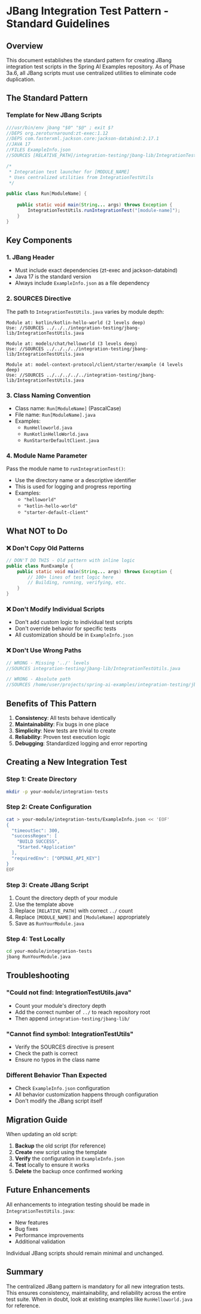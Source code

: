 # JBang Integration Test Pattern - Standard Guidelines

## Overview

This document establishes the standard pattern for creating JBang integration test scripts in the Spring AI Examples repository. As of Phase 3a.6, all JBang scripts must use centralized utilities to eliminate code duplication.

## The Standard Pattern

### Template for New JBang Scripts

```java
///usr/bin/env jbang "$0" "$@" ; exit $?
//DEPS org.zeroturnaround:zt-exec:1.12
//DEPS com.fasterxml.jackson.core:jackson-databind:2.17.1
//JAVA 17
//FILES ExampleInfo.json
//SOURCES [RELATIVE_PATH]/integration-testing/jbang-lib/IntegrationTestUtils.java

/*
 * Integration test launcher for [MODULE_NAME]
 * Uses centralized utilities from IntegrationTestUtils
 */

public class Run[ModuleName] {
    
    public static void main(String... args) throws Exception {
        IntegrationTestUtils.runIntegrationTest("[module-name]");
    }
}
```

## Key Components

### 1. JBang Header
- Must include exact dependencies (zt-exec and jackson-databind)
- Java 17 is the standard version
- Always include `ExampleInfo.json` as a file dependency

### 2. SOURCES Directive
The path to `IntegrationTestUtils.java` varies by module depth:

```
Module at: kotlin/kotlin-hello-world (2 levels deep)
Use: //SOURCES ../../../integration-testing/jbang-lib/IntegrationTestUtils.java

Module at: models/chat/helloworld (3 levels deep)  
Use: //SOURCES ../../../../integration-testing/jbang-lib/IntegrationTestUtils.java

Module at: model-context-protocol/client/starter/example (4 levels deep)
Use: //SOURCES ../../../../../integration-testing/jbang-lib/IntegrationTestUtils.java
```

### 3. Class Naming Convention
- Class name: `Run[ModuleName]` (PascalCase)
- File name: `Run[ModuleName].java`
- Examples:
  - `RunHelloworld.java`
  - `RunKotlinHelloWorld.java`
  - `RunStarterDefaultClient.java`

### 4. Module Name Parameter
Pass the module name to `runIntegrationTest()`:
- Use the directory name or a descriptive identifier
- This is used for logging and progress reporting
- Examples:
  - `"helloworld"`
  - `"kotlin-hello-world"`
  - `"starter-default-client"`

## What NOT to Do

### ❌ Don't Copy Old Patterns
```java
// DON'T DO THIS - Old pattern with inline logic
public class RunExample {
    public static void main(String... args) throws Exception {
        // 100+ lines of test logic here
        // Building, running, verifying, etc.
    }
}
```

### ❌ Don't Modify Individual Scripts
- Don't add custom logic to individual test scripts
- Don't override behavior for specific tests
- All customization should be in `ExampleInfo.json`

### ❌ Don't Use Wrong Paths
```java
// WRONG - Missing '../' levels
//SOURCES integration-testing/jbang-lib/IntegrationTestUtils.java

// WRONG - Absolute path
//SOURCES /home/user/projects/spring-ai-examples/integration-testing/jbang-lib/IntegrationTestUtils.java
```

## Benefits of This Pattern

1. **Consistency**: All tests behave identically
2. **Maintainability**: Fix bugs in one place
3. **Simplicity**: New tests are trivial to create
4. **Reliability**: Proven test execution logic
5. **Debugging**: Standardized logging and error reporting

## Creating a New Integration Test

### Step 1: Create Directory
```bash
mkdir -p your-module/integration-tests
```

### Step 2: Create Configuration
```bash
cat > your-module/integration-tests/ExampleInfo.json << 'EOF'
{
  "timeoutSec": 300,
  "successRegex": [
    "BUILD SUCCESS",
    "Started.*Application"
  ],
  "requiredEnv": ["OPENAI_API_KEY"]
}
EOF
```

### Step 3: Create JBang Script
1. Count the directory depth of your module
2. Use the template above
3. Replace `[RELATIVE_PATH]` with correct `../` count
4. Replace `[MODULE_NAME]` and `[ModuleName]` appropriately
5. Save as `RunYourModule.java`

### Step 4: Test Locally
```bash
cd your-module/integration-tests
jbang RunYourModule.java
```

## Troubleshooting

### "Could not find: IntegrationTestUtils.java"
- Count your module's directory depth
- Add the correct number of `../` to reach repository root
- Then append `integration-testing/jbang-lib/`

### "Cannot find symbol: IntegrationTestUtils"
- Verify the SOURCES directive is present
- Check the path is correct
- Ensure no typos in the class name

### Different Behavior Than Expected
- Check `ExampleInfo.json` configuration
- All behavior customization happens through configuration
- Don't modify the JBang script itself

## Migration Guide

When updating an old script:

1. **Backup** the old script (for reference)
2. **Create** new script using the template
3. **Verify** the configuration in `ExampleInfo.json`
4. **Test** locally to ensure it works
5. **Delete** the backup once confirmed working

## Future Enhancements

All enhancements to integration testing should be made in `IntegrationTestUtils.java`:
- New features
- Bug fixes
- Performance improvements
- Additional validation

Individual JBang scripts should remain minimal and unchanged.

## Summary

The centralized JBang pattern is mandatory for all new integration tests. This ensures consistency, maintainability, and reliability across the entire test suite. When in doubt, look at existing examples like `RunHelloworld.java` for reference.